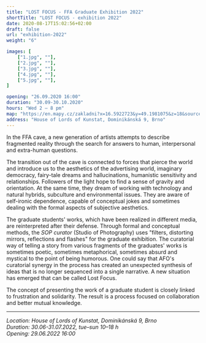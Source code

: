 ```yaml
---
title: "LOST FOCUS - FFA Graduate Exhibition 2022"
shortTitle: "LOST FOCUS - exhibition 2022"
date: 2020-08-17T15:02:56+02:00
draft: false
url: "exhibition-2022"
weight: "6"

images: [
    ["1.jpg", ""],
    ["2.jpg", ""],
    ["3.jpg", ""],
    ["4.jpg", ""],
    ["5.jpg", ""],
]

opening: "26.09.2020 16:00"
duration: "30.09-30.10.2020"
hours: "Wed 2 – 8 pm"
map: "https://en.mapy.cz/zakladni?x=16.5922723&y=49.1981075&z=18&source=addr&id=8899132"
address: "House of Lords of Kunstat, Dominikánská 9, Brno"
---
```


In the FFA cave, a new generation of artists attempts to describe fragmented reality through the search for answers to human, interpersonal and extra-human questions.

The transition out of the cave is connected to forces that pierce the world and introduce us to the aesthetics of the advertising world, imaginary democracy, fairy-tale dreams and hallucinations, humanistic sensitivity and relationships.
Followers of the light hope to find a sense of gravity and orientation.
At the same time, they dream of working with technology and natural hybrids, subculture and environmental issues.
They are aware of self-ironic dependence, capable of conceptual jokes and sometimes dealing with the formal aspects of subjective aesthetics.

The graduate students' works, which have been realized in different media, are reinterpreted after their defense.
Through formal and conceptual methods, the *SOP curator* (Studio of Photography) uses "filters, distorting mirrors, reflections and flashes" for the graduate exhibition.
The curatorial way of telling a story from various fragments of the graduates' works is sometimes poetic, sometimes metaphorical, sometimes absurd and mystical to the point of being humorous.
One could say that AFO's curatorial synergy in the process has created an unexpected synthesis of ideas that is no longer sequenced into a single narrative.
A new situation has emerged that can be called Lost Focus.

The concept of presenting the work of a graduate student is closely linked to frustration and solidarity. The result is a process focused on collaboration and better mutual knowledge.

--- 

*Location: House of Lords of Kunstat, Dominikánská 9, Brno*  
*Duration: 30.06-31.07.2022, tue–sun 10–18 h*  
*Opening: 29.06.2022 16:00*  
